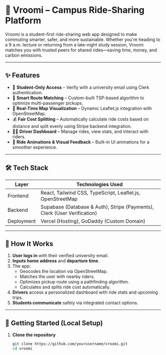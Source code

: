 # 🚗 Vroomi – Campus Ride-Sharing Platform

Vroomi is a student-first ride-sharing web app designed to make commuting smarter, safer, and more sustainable. Whether you're heading to a 9 a.m. lecture or returning from a late-night study session, Vroomi matches you with trusted peers for shared rides—saving time, money, and carbon emissions.

---

## ✨ Features

- 🔐 **Student-Only Access** – Verify with a university email using Clerk authentication.
- 📍 **Smart Route Matching** – Custom-built TSP-based algorithm to optimize multi-passenger pickups.
- 🧭 **Real-Time Map Visualization** – Dynamic Leaflet.js integration with OpenStreetMap.
- 💰 **Fair Cost Splitting** – Automatically calculate ride costs based on distance and split evenly using Stripe backend integration.
- 🧑‍✈️ **Driver Dashboard** – Manage rides, view stats, and interact with riders.
- 🔁 **Ride Animations & Visual Feedback** – Built-in UI animations for a smoother experience.

---

## 🛠️ Tech Stack

| Layer         | Technologies Used                                                                 |
|---------------|-------------------------------------------------------------------------------------|
| Frontend      | React, Tailwind CSS, TypeScript, Leaflet.js, OpenStreetMap                         |
| Backend       | Supabase (Database & Auth), Stripe (Payments), Clerk (User Verification)           |
| Deployment    | Vercel (Hosting), GoDaddy (Custom Domain)                                          |

---

## 🧠 How It Works

1. **User logs in** with their verified university email.
2. **Inputs home address** and **departure time**.
3. The app:
   - Geocodes the location via OpenStreetMap.
   - Matches the user with nearby riders.
   - Optimizes pickup route using a pathfinding algorithm.
   - Calculates and splits ride cost automatically.
4. **Drivers** access a personalized dashboard with ride stats and upcoming trips.
5. **Students communicate** safely via integrated contact options.

---

## 🚀 Getting Started (Local Setup)

1. **Clone the repository**  
   ```bash
   git clone https://github.com/yourusername/vroomi.git
   cd vroomi
